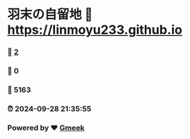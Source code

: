 # 羽末の自留地 :link: https://linmoyu233.github.io 
### :page_facing_up: [2](https://linmoyu233.github.io/tag.html) 
### :speech_balloon: 0 
### :hibiscus: 5163 
### :alarm_clock: 2024-09-28 21:35:55 
### Powered by :heart: [Gmeek](https://github.com/Meekdai/Gmeek)
